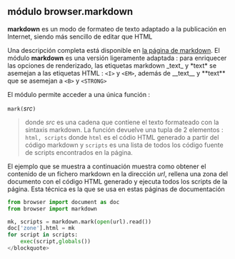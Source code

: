 módulo **browser.markdown**
---------------------------

**markdown** es un modo de formateo de texto adaptado a la publicación en Internet,
siendo más sencillo de editar que HTML

Una descripción completa está disponible en
[la página de markdown](http://daringfireball.net/projects/markdown/).
El módulo **markdown** es una versión ligeramente adaptada : para enriquecer las
opciones de renderizado, las etiquetas markdown \_text\_ y \*text\* se asemejan
a las etiquetas HTML : `<I>` y `<EM>`, además de \_\_text\_\_ y \*\*text\*\* que
se asemejan a `<B>` y `<STRONG>`

El módulo permite acceder a una única función :

`mark(`_src_`)`
> donde _src_ es una cadena que contiene el texto formateado con la sintaxis
markdown. La función devuelve una tupla de 2 elementos : `html, scripts` donde
`html` es el códio HTML generado a partir del código markdown y `scripts` es una
lista de todos los código fuente de scripts encontrados en la página.

El ejemplo que se muestra a continuación muestra como obtener el contenido de un
fichero markdown en la dirección _url_, rellena una zona del documento con el
código HTML generado y ejecuta todos los scripts de la página. Esta técnica es
la que se usa en estas páginas de documentación

```python
from browser import document as doc
from browser import markdown

mk, scripts = markdown.mark(open(url).read())
doc['zone'].html = mk
for script in scripts:
    exec(script,globals())
</blockquote>
```
